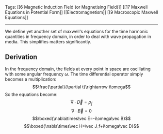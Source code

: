 Tags: [[6 Magnetic Induction Field (or Magnetising Field)]] [[17 Maxwell Equations in Potential Form]] [[Electromagnetism]] [[9 Macroscopic Maxwell Equations]]
___
We define yet another set of maxwell's equations for the time harmonic quantities in frequency domain, in order to deal with wave propagation in media. This simplifies matters significantly. 
## Derivation
In the frequency domain, the fields at every point in space are oscillating with some angular frequency $\omega$. The time differential operator simply becomes a multiplication:
$$\frac{\partial}{\partial t}\rightarrow i\omega$$
So the equations become:
$$\nabla\cdot\vec D=\rho_f$$
$$\nabla\cdot\vec B=0$$
$$\boxed{\nabla\times\vec E=-i\omega\vec B}$$
$$\boxed{\nabla\times\vec H=\vec J_f+i\omega\vec D}$$
